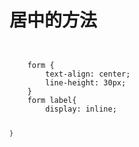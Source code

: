 # 居中的方法
<code>
	<!-- 通过把label标签变为行元素，用text-align:center;对齐 -->
	form {
        text-align: center;
        line-height: 30px;
    }
    form label{
        display: inline;
        
    }
</code>